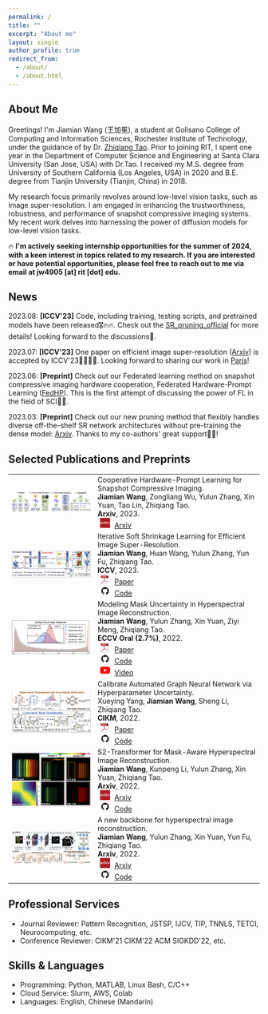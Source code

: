 ```yaml
---
permalink: /
title: ""
excerpt: "About me"
layout: single
author_profile: true
redirect_from: 
  - /about/
  - /about.html
---
```

## About Me


Greetings! I'm Jiamian Wang (王加冕), a student at Golisano College of Computing and Information Sciences, Rochester Institute of Technology, under the guidance of by Dr. [Zhiqiang Tao](https://ztao.cc/index.html). Prior to joining RIT, I spent one year in the Department of Computer Science and Engineering at Santa Clara University (San Jose, USA) with Dr.Tao. I received my M.S. degree from University of Southern California (Los Angeles, USA) in 2020 and B.E. degree from Tianjin University (Tianjin, China) in 2018.

My research focus primarily revolves around low-level vision tasks, such as image super-resolution. I am engaged in enhancing the trustworthiness, robustness, and performance of snapshot compressive imaging systems. My recent work delves into harnessing the power of diffusion models for low-level vision tasks.

🔥 **I'm actively seeking internship opportunities for the summer of 2024, with a keen interest in topics related to my research. If you are interested or have potential opportunities, please feel free to reach out to me via email at jw4905 [at] rit [dot] edu.**


## News

2023.08: **[ICCV'23]** Code, including training, testing scripts, and pretrained models have been released🎖🔥🔥. Check out the [SR_pruning_official](https://github.com/Jiamian-Wang/SR_pruning_official) for more details! Looking forward to the discussions🌝.

2023.07: **[ICCV'23]** One paper on efficient image super-resolution ([Arxiv](https://arxiv.org/pdf/2303.09650.pdf)) is accepted by ICCV'23🎊🎊🎉🎉. Looking forward to sharing our work in [Paris](https://iccv2023.thecvf.com/paris.convention.center-36700-3-13-7.php)!

2023.06: **[Preprint]** Check out our Federated learning method on snapshot compressive imaging hardware cooperation, Federated Hardware-Prompt Learning ([FedHP](https://arxiv.org/pdf/2306.01176.pdf)). This is the first attempt of discussing the power of FL in the field of SCI🚀🚀.


2023.03: **[Preprint]** Check out our new pruning method that flexibly handles diverse off-the-shelf SR network architectures without pre-training the dense model: [Arxiv](https://arxiv.org/abs/2303.09650). Thanks to my co-authors' great support💪💪!



## Selected Publications and Preprints

<table style="border: none; border-collapse: collapse;">

<tr style="border-collapse: separate; border-spacing:none;">
  <td style="border-collapse: collapse; border: none;">
    <img src="/images/papers/FedHP_framework.png" width="300" />
  </td>
  <td style="border-collapse: collapse; border: none;">
    Cooperative Hardware-Prompt Learning for Snapshot Compressive Imaging.<br>
    <b>Jiamian Wang</b>, Zongliang Wu, Yulun Zhang, Xin Yuan, Tao Lin, Zhiqiang Tao.<br>
    <b>Arxiv</b>, 2023.<br>
    <img src="/images/arxiv_icon.png" width="20" height="20" hspace="5">
    <span><a href="https://arxiv.org/pdf/2306.01176.pdf">Arxiv</a></span><br>
  </td>
</tr>

<tr style="border-collapse: separate; border-spacing:none;">
  <td style="border-collapse: collapse; border: none;">
    <img src="/images/papers/ISSP_framework.png" width="300" />
  </td>
  <td style="border-collapse: collapse; border: none;">
    Iterative Soft Shrinkage Learning for Efficient Image Super-Resolution.<br>
    <b>Jiamian Wang</b>, Huan Wang, Yulun Zhang, Yun Fu, Zhiqiang Tao.<br>
    <b>ICCV</b>, 2023.<br>
    <img src="/images/pdf_icon.jpeg" width="20" height="20" hspace="5">
    <span><a href="https://arxiv.org/pdf/2303.09650.pdf">Paper</a></span><br>
    <img src="/images/github_icon.png" width="20" height="20" hspace="5">
    <span><a href="https://github.com/Jiamian-Wang/IST_for_SR_pruning">Code</a></span><br>
  </td>
</tr>

<tr style="border-collapse: separate; border-spacing:none;">
  <td style="border-collapse: collapse; border: none;">
    <img src="/images/papers/ECCV2022_framework_v2.png" width="300" />
  </td>
  <td style="border-collapse: collapse; border: none;">
    Modeling Mask Uncertainty in Hyperspectral Image Reconstruction.<br>
    <b>Jiamian Wang</b>, Yulun Zhang, Xin Yuan, Ziyi Meng, Zhiqiang Tao.<br>
    <b>ECCV Oral (2.7%)</b>, 2022.<br>
    <img src="/images/pdf_icon.jpeg" width="20" height="20" hspace="5">
    <span><a href="https://www.ecva.net/papers/eccv_2022/papers_ECCV/papers/136790109.pdf">Paper</a></span><br>
    <img src="/images/github_icon.png" width="20" height="20" hspace="5">
    <span><a href="https://github.com/Jiamian-Wang/mask_uncertainty_spectral_SCI">Code</a></span><br>
    <img src="/images/youtube_icon.png" width="20" height="20" hspace="5">
    <span><a href="https://www.youtube.com/watch?v=vzGV-trPqnI">Video</a></span><br>
  </td>
</tr>

<tr style="border-collapse: separate; border-spacing:none;">
  <td style="border-collapse: collapse; border: none;">
    <img src="/images/papers/CIKM2022_framework.png" width="300" />
  </td>
  <td style="border-collapse: collapse; border: none;">
    Calibrate Automated Graph Neural Network via Hyperparameter Uncertainty.<br>
    Xueying Yang, <b>Jiamian Wang</b>, Sheng Li, Zhiqiang Tao.<br>
    <b>CIKM</b>, 2022.<br>
    <img src="/images/pdf_icon.jpeg" width="20" height="20" hspace="5">
    <span><a href="https://zxj32.github.io/data/CIKM_2022.pdf">Paper</a></span><br>
    <img src="/images/github_icon.png" width="20" height="20" hspace="5">
    <span><a href="https://github.com/xyang2316/HyperU-GCN">Code</a></span><br>
  </td>
</tr>

<tr style="border-collapse: separate; border-spacing:none;">
  <td style="border-collapse: collapse; border: none;">
    <img src="/images/papers/S2VIT_coverfig.png" width="300" />
  </td>
  <td style="border-collapse: collapse; border: none;">
    S2-Transformer for Mask-Aware Hyperspectral Image Reconstruction.<br>
    <b>Jiamian Wang</b>, Kunpeng Li, Yulun Zhang, Xin Yuan, Zhiqiang Tao.<br>
    <b>Arxiv</b>, 2022.<br>
    <img src="/images/arxiv_icon.png" width="20" height="20" hspace="5">
    <span><a href="https://arxiv.org/pdf/2209.12075.pdf">Arxiv</a></span><br>
    <img src="/images/github_icon.png" width="20" height="20" hspace="5">
    <span><a href="https://github.com/Jiamian-Wang/S2-transformer-HSI">Code</a></span><br>
  </td>
</tr>

<tr style="border-collapse: separate; border-spacing:none;">
  <td style="border-collapse: collapse; border: none;">
    <img src="/images/papers/HSIbaseline_framework.png" width="300" />
  </td>
  <td style="border-collapse: collapse; border: none;">
    A new backbone for hyperspectral image reconstruction.<br>
    <b>Jiamian Wang</b>, Yulun Zhang, Xin Yuan, Yun Fu, Zhiqiang Tao.<br>
    <b>Arxiv</b>, 2022.<br>
    <img src="/images/arxiv_icon.png" width="20" height="20" hspace="5">
    <span><a href="https://arxiv.org/pdf/2108.07739.pdf">Arxiv</a></span><br>
    <img src="/images/github_icon.png" width="20" height="20" hspace="5">
    <span><a href="https://github.com/Jiamian-Wang/HSI_baseline">Code</a></span><br>
  </td>
</tr>

</table>

## Professional Services
- Journal Reviewer: Pattern Recognition, JSTSP, IJCV, TIP, TNNLS, TETCI, Neurocomputing, etc.
- Conference Reviewer: CIKM'21 CIKM'22 ACM SIGKDD'22, etc.


## Skills & Languages
- Programming: Python, MATLAB, Linux Bash, C/C++
- Cloud Service: Slurm, AWS, Colab
- Languages: English, Chinese (Mandarin)